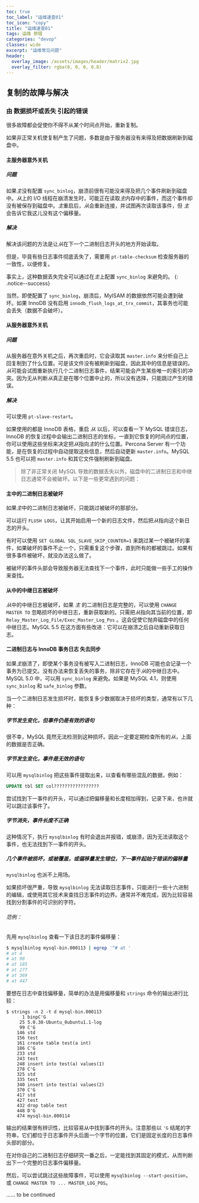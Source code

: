 ```yaml
---
toc: true
toc_label: "运维速查01"
toc_icon: "copy"
title: "运维速查01"
tags: 运维 排错
categories: "devop"
classes: wide
excerpt: "运维常见问题"
header:
  overlay_image: /assets/images/header/matrix2.jpg
  overlay_filter: rgba(0, 0, 0, 0.8)
---
```






## 复制的故障与解决





### 由 数据损坏或丢失 引起的错误

很多故障都会促使你不得不从某个时间点开始，重新复制。

如果非正常关机使复制产生了问题，多数是由于服务器没有来得及把数据刷新到磁盘中。



#### 主服务器意外关机


##### 问题

如果*主*没有配置 `sync_binlog`，崩溃前很有可能没来得及把几个事件刷新到磁盘中。*从*上的 I/O 线程在崩溃发生时，可能正在读取*主*内存中的事件，而这个事件却没有被保存到磁盘中。*主*重启后，*从*会重新连接，并试图再次读取该事件，但 *主* 会告诉它我这儿没有这个偏移量。

##### 解决

解决该问题的方法是让*从*在下一个二进制日志开头的地方开始读取。

但是，毕竟有些日志事件彻底丢失了，需要用 `pt-table-checksum` 检查服务器的一致性，以便修复。

事实上，这种数据丢失完全可以通过在*主*上配置 `sync_binlog` 来避免的。
{: .notice--success}

当然，即使配置了 `sync_binlog`，崩溃后，MyISAM 的数据依然可能会遭到破坏。如果 InnoDB 没有启用 `innodb_flush_logs_at_trx_commit`，其事务也可能会丢失（数据不会破坏）。



#### 从服务器意外关机


##### 问题

从服务器在意外关机之后，再次重启时，它会读取其 `master.info` 来分析自己上回复制到了什么位置。可是该文件没有被刷新到磁盘，因此其中的信息是错误的。*从*可能会试图重新执行几个二进制日志事件，结果可能会产生某些唯一的索引的冲突。因为无从判断*从*真正是在哪个位置中止的，所以没有选择，只能跳过产生的错误。

##### 解决

可以使用 `pt-slave-restart`。

如果使用的都是 InnoDB 表格，重启 *从* 以后，可以查看一下 MySQL 错误日志，InnoDB 的恢复过程中会输出二进制日志的坐标，一直到它恢复的时间点的位置，你可以使用这些坐标来决定把*从*指向*主*的什么位置。Percona Server 有一个功能，是在恢复的过程中自动提取这些信息，然后自动更新 `master.info`。MySQL 5.5 也可以把 `master.info` 和其它文件强制刷新到磁盘。


>除了非正常关闭 MySQL 导致的数据丢失以外，磁盘中的二进制日志和中继日志通常不会被破坏。以下是一些更常遇到的问题：



#### 主中的二进制日志被破坏

如果*主*中的二进制日志被破坏，只能跳过被破坏的那部分。

可以运行 `FLUSH LOGS`，让其开始启用一个新的日志文件，然后把*从*指向这个新日志的开头。

有时可以使用 `SET GLOBAL SQL_SLAVE_SKIP_COUNTER=1` 来跳过某一个被破坏的事件，如果破坏的事件不止一个，只需重复这个步骤，直到所有的都被跳过。如果有很多事件被破坏，就没办法这么做了。

被破坏的事件头部会导致服务器无法查找下一个事件，此时只能做一些手工的操作来查找。



#### 从中的中继日志被破坏

*从*中的中继日志被破坏，如果 *主* 的二进制日志是完整的，可以使用 `CHANGE MASTER TO` 忽略损坏的中继日志，重新获取新的。只需把*从*指向其当前的位置，即 `Relay_Master_Log_File/Exec_Master_Log_Pos` 。这会促使它抛弃磁盘中的任何中继日志。MySQL 5.5 在这方面有些改进：它可以在崩溃之后自动重新获取日志。



#### 二进制日志与 InnoDB 事务日志 失去同步

如果*主*崩溃了，即使某个事务没有被写入二进制日志，InnoDB 可能也会记录一个事务为已提交。没有办法来恢复丢失的事务，除非它存在于*从*的中继日志中。MySQL 5.0 中，可以用 `sync_binlog` 来避免。如果是 MySQL 4.1，则使用 `sync_binlog` 和 `safe_binlog` 参数。

当一个二进制日志发生损坏时，能恢复多少数据取决于损坏的类型，通常有以下几种：


##### 字节发生变化，但事件仍是有效的语句

很不幸，MySQL 竟然无法检测到这种损坏。因此一定要定期检查所有的*从*，上面的数据是否正确。


##### 字节发生变化，事件是无效的语句

可以用 `mysqlbinlog` 把这些事件提取出来，以查看有哪些混乱的数据，例如：

```sql
UPDATE tbl SET col?????????????????
```

尝试找到下一事件的开头，可以通过把偏移量和长度相加得到，记录下来，也许就可以跳过该事件了。


##### 字节消失，事件长度不正确

这种情况下，执行 `mysqlbinlog` 有时会退出并报错，或崩溃，因为无法读取这个事件，也无法找到下一事件的开头。


##### 几个事件被损坏，或被覆盖，或偏移量发生错位，下一事件起始于错误的偏移量

`mysqlbinlog` 也派不上用场。

如果损坏很严重，导致 `mysqlbinlog` 无法读取日志事件，只能进行一些十六进制的编辑，或使用其它技术来查找日志事件的边界。通常并不难完成，因为比较容易找到分割事件的可识别的字符。

###### 范例：

先用 `mysqlbinlog` 查看一下该日志的事件偏移量：

```bash
$ mysqlbinlog mysql-bin.000113 | egrep '^# at '
# at 4
# at 98
# at 185
# at 277
# at 369
# at 447
```

要想在日志中查找偏移量，简单的办法是用偏移量和 `strings` 命令的输出进行比较：

```shell
$ strings -n 2 -t d mysql-bin.000113
	  1 binpC'G
	 25	5.0.38-Ubuntu_0ubuntu1.1-log
	 99	C'G
	146 std
	156 test
	161 create table test(a int)
	186 C'G
	233 std
	243 test
	248 insert into test(a) values(1)
	278 C'G
	325 std
	335 test
	340 insert into test(a) values(2)
	370 C'G
	417 std
	427 test
	432 drop table test
	448 D'G
	474 mysql-bin.000114
```

输出的结果很有辨识性，比较容易从中找到事件的开头。注意那些以 `'G` 结尾的字符串，它们都位于日志事件开头后面一个字节的位置，它们是固定长度的日志事件头部的部分。

在对你自己的二进制日志仔细研究一番之后，一定能找到其固定的模式，从而判断出下一个完整的日志事件偏移量。

然后，可以尝试跳过这些故障事件，可以使用 `mysqlbinlog --start-position`，或 `CHANGE MASTER TO ... MASTER_LOG_POS`。


...... to be continued
